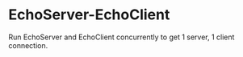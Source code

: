 # EchoServer-EchoClient

Run EchoServer and EchoClient concurrently to get 1 server, 1 client connection. 
